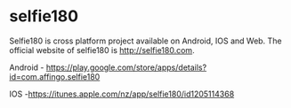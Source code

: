 # selfie180
Selfie180 is cross platform project available on Android, IOS and Web. The official website of selfie180 is http://selfie180.com.

Android - https://play.google.com/store/apps/details?id=com.affingo.selfie180

IOS -https://itunes.apple.com/nz/app/selfie180/id1205114368
